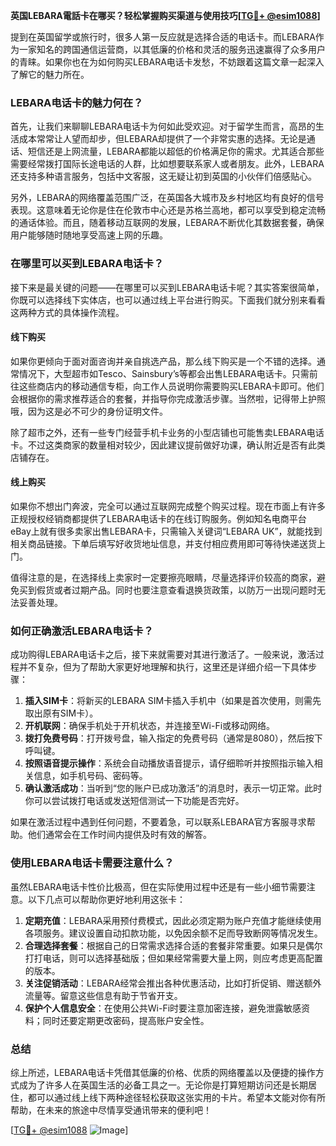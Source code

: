 **英国LEBARA電話卡在哪买？轻松掌握购买渠道与使用技巧[[TG💪+ @esim1088](https://t.me/s/esim1088)]**

提到在英国留学或旅行时，很多人第一反应就是选择合适的电话卡。而LEBARA作为一家知名的跨国通信运营商，以其低廉的价格和灵活的服务迅速赢得了众多用户的青睐。如果你也在为如何购买LEBARA电话卡发愁，不妨跟着这篇文章一起深入了解它的魅力所在。

### LEBARA电话卡的魅力何在？

首先，让我们来聊聊LEBARA电话卡为何如此受欢迎。对于留学生而言，高昂的生活成本常常让人望而却步，但LEBARA却提供了一个非常实惠的选择。无论是通话、短信还是上网流量，LEBARA都能以超低的价格满足你的需求。尤其适合那些需要经常拨打国际长途电话的人群，比如想要联系家人或者朋友。此外，LEBARA还支持多种语言服务，包括中文客服，这无疑让初到英国的小伙伴们倍感贴心。

另外，LEBARA的网络覆盖范围广泛，在英国各大城市及乡村地区均有良好的信号表现。这意味着无论你是住在伦敦市中心还是苏格兰高地，都可以享受到稳定流畅的通话体验。而且，随着移动互联网的发展，LEBARA不断优化其数据套餐，确保用户能够随时随地享受高速上网的乐趣。

### 在哪里可以买到LEBARA电话卡？

接下来是最关键的问题——在哪里可以买到LEBARA电话卡呢？其实答案很简单，你既可以选择线下实体店，也可以通过线上平台进行购买。下面我们就分别来看看这两种方式的具体操作流程。

#### 线下购买

如果你更倾向于面对面咨询并亲自挑选产品，那么线下购买是一个不错的选择。通常情况下，大型超市如Tesco、Sainsbury’s等都会出售LEBARA电话卡。只需前往这些商店内的移动通信专柜，向工作人员说明你需要购买LEBARA卡即可。他们会根据你的需求推荐适合的套餐，并指导你完成激活步骤。当然啦，记得带上护照哦，因为这是必不可少的身份证明文件。

除了超市之外，还有一些专门经营手机卡业务的小型店铺也可能售卖LEBARA电话卡。不过这类商家的数量相对较少，因此建议提前做好功课，确认附近是否有此类店铺存在。

#### 线上购买

如果你不想出门奔波，完全可以通过互联网完成整个购买过程。现在市面上有许多正规授权经销商都提供了LEBARA电话卡的在线订购服务。例如知名电商平台eBay上就有很多卖家出售LEBARA卡，只需输入关键词“LEBARA UK”，就能找到相关商品链接。下单后填写好收货地址信息，并支付相应费用即可等待快递送货上门。

值得注意的是，在选择线上卖家时一定要擦亮眼睛，尽量选择评价较高的商家，避免买到假货或者过期产品。同时也要注意查看退换货政策，以防万一出现问题时无法妥善处理。

### 如何正确激活LEBARA电话卡？

成功购得LEBARA电话卡之后，接下来就需要对其进行激活了。一般来说，激活过程并不复杂，但为了帮助大家更好地理解和执行，这里还是详细介绍一下具体步骤：

1. **插入SIM卡**：将新买的LEBARA SIM卡插入手机中（如果是首次使用，则需先取出原有SIM卡）。
2. **开机联网**：确保手机处于开机状态，并连接至Wi-Fi或移动网络。
3. **拨打免费号码**：打开拨号盘，输入指定的免费号码（通常是8080），然后按下呼叫键。
4. **按照语音提示操作**：系统会自动播放语音提示，请仔细聆听并按照指示输入相关信息，如手机号码、密码等。
5. **确认激活成功**：当听到“您的账户已成功激活”的消息时，表示一切正常。此时你可以尝试拨打电话或发送短信测试一下功能是否完好。

如果在激活过程中遇到任何问题，不要着急，可以联系LEBARA官方客服寻求帮助。他们通常会在工作时间内提供及时有效的解答。

### 使用LEBARA电话卡需要注意什么？

虽然LEBARA电话卡性价比极高，但在实际使用过程中还是有一些小细节需要注意。以下几点可以帮助你更好地利用这张卡：

1. **定期充值**：LEBARA采用预付费模式，因此必须定期为账户充值才能继续使用各项服务。建议设置自动扣款功能，以免因余额不足而导致断网等情况发生。
2. **合理选择套餐**：根据自己的日常需求选择合适的套餐非常重要。如果只是偶尔打打电话，则可以选择基础版；但如果经常需要大量上网，则应考虑更高配置的版本。
3. **关注促销活动**：LEBARA经常会推出各种优惠活动，比如打折促销、赠送额外流量等。留意这些信息有助于节省开支。
4. **保护个人信息安全**：在使用公共Wi-Fi时要注意加密连接，避免泄露敏感资料；同时还要定期更改密码，提高账户安全性。

### 总结

综上所述，LEBARA电话卡凭借其低廉的价格、优质的网络覆盖以及便捷的操作方式成为了许多人在英国生活的必备工具之一。无论你是打算短期访问还是长期居住，都可以通过线上线下两种途径轻松获取这张实用的卡片。希望本文能对你有所帮助，在未来的旅途中尽情享受通讯带来的便利吧！

[[TG💪+ @esim1088](https://t.me/s/esim1088) ![Image](https://i.postimg.cc/4NQfJmqS/Snipaste-2025-05-13-00-14-12.png)]